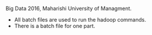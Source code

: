 Big Data 2016, Maharishi University of Managment.

* All batch files are used to run the hadoop commands.
* There is a batch file for one part.
